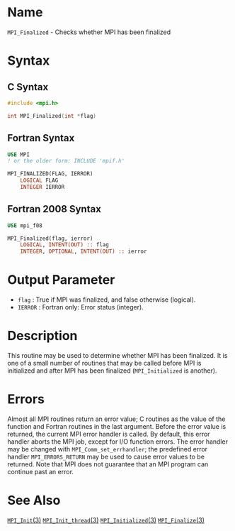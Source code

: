 # Name

`MPI_Finalized`  - Checks whether MPI has been finalized

# Syntax

## C Syntax

```c
#include <mpi.h>

int MPI_Finalized(int *flag)
```

## Fortran Syntax

```fortran
USE MPI
! or the older form: INCLUDE 'mpif.h'

MPI_FINALIZED(FLAG, IERROR)
    LOGICAL	FLAG
    INTEGER	IERROR
```

## Fortran 2008 Syntax

```fortran
USE mpi_f08

MPI_Finalized(flag, ierror)
    LOGICAL, INTENT(OUT) :: flag
    INTEGER, OPTIONAL, INTENT(OUT) :: ierror
```

# Output Parameter

* `flag` : True if MPI was finalized, and false otherwise (logical).
* `IERROR` : Fortran only: Error status (integer).

# Description

This routine may be used to determine whether MPI has been finalized. It
is one of a small number of routines that may be called before MPI is
initialized and after MPI has been finalized (`MPI_Initialized` is
another).

# Errors

Almost all MPI routines return an error value; C routines as the value
of the function and Fortran routines in the last argument.
Before the error value is returned, the current MPI error handler is
called. By default, this error handler aborts the MPI job, except for
I/O function errors. The error handler may be changed with
`MPI_Comm_set_errhandler`; the predefined error handler `MPI_ERRORS_RETURN`
may be used to cause error values to be returned. Note that MPI does not
guarantee that an MPI program can continue past an error.

# See Also

[`MPI_Init`(3)](./?file=MPI_Init.md)
[`MPI_Init_thread`(3)](./?file=MPI_Init_thread.md)
[`MPI_Initialized`(3)](./?file=MPI_Initialized.md)
[`MPI_Finalize`(3)](./?file=MPI_Finalize.md)
